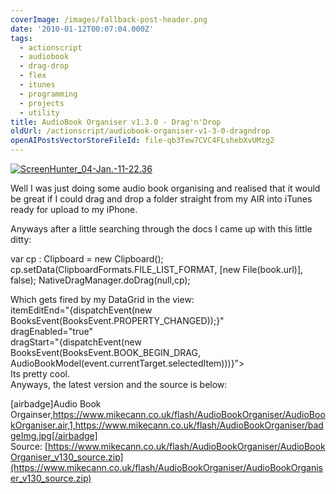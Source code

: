 ```yaml
---
coverImage: /images/fallback-post-header.png
date: '2010-01-12T00:07:04.000Z'
tags:
  - actionscript
  - audiobook
  - drag-drop
  - flex
  - itunes
  - programming
  - projects
  - utility
title: AudioBook Organiser v1.3.0 - Drag'n'Drop
oldUrl: /actionscript/audiobook-organiser-v1-3-0-dragndrop
openAIPostsVectorStoreFileId: file-qb3Tew7CVC4FLshebXvUMzg2
---
```


[![](/wp-content/uploads/2010/01/ScreenHunter_04-Jan.-11-22.36.jpg "ScreenHunter_04-Jan.-11-22.36")](/wp-content/uploads/2010/01/ScreenHunter_04-Jan.-11-22.36.jpg)

Well I was just doing some audio book organising and realised that it would be great if I could drag and drop a folder straight from my AIR into iTunes ready for upload to my iPhone.

<!-- more -->

Anyways after a little searching through the docs I came up with this little ditty:

var cp : Clipboard = new Clipboard();
cp.setData(ClipboardFormats.FILE_LIST_FORMAT, [new File(book.url)], false);
NativeDragManager.doDrag(null,cp);

<div>Which gets fired by my DataGrid in the view:</div>

<div><mx:DataGrid width="100%" height="100%" dataProvider="{books}" editable="true"</div>
<div>  itemEditEnd="{dispatchEvent(new BooksEvent(BooksEvent.PROPERTY_CHANGED));}"</div>
<div>  dragEnabled="true"</div>
<div>  dragStart="{dispatchEvent(new BooksEvent(BooksEvent.BOOK_BEGIN_DRAG, AudioBookModel(event.currentTarget.selectedItem)))}"></div>
<div>Its pretty cool.</div>
<div>Anyways, the latest version and the source is below:</div>
<div>

[airbadge]Audio Book Orgainser,https://www.mikecann.co.uk/flash/AudioBookOrganiser/AudioBookOrganiser.air,1,https://www.mikecann.co.uk/flash/AudioBookOrganiser/badgeImg.jpg[/airbadge]
Source: [https://www.mikecann.co.uk/flash/AudioBookOrganiser/AudioBookOrganiser_v130_source.zip](https://www.mikecann.co.uk/flash/AudioBookOrganiser/AudioBookOrganiser_v130_source.zip)

</div>
